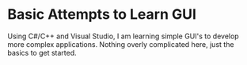 # Basic Attempts to Learn GUI

Using C#/C++ and Visual Studio, I am learning simple GUI's to develop more complex applications. Nothing overly complicated here, just the basics to get started.
